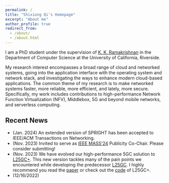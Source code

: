```yaml
---
permalink: /
title: "Shixiong Qi's Homepage"
excerpt: "About me"
author_profile: true
redirect_from: 
  - /about/
  - /about.html
---
```


I am a PhD student under the supervision of [K. K. Ramakrishnan](https://kknetsyslab.cs.ucr.edu/) in the Department of Computer Science at the University of California, Riverside. 
<!-- I work mainly on networked systems, with a special interest in system I/O. I have also done some work on resource management for cloud systems. -->
My research interest encompasses a broad range of cloud and networked systems, going into the application interface with the operating system and network stack, and investigating the ways to enhance modern cloud-based applications. The common theme of my research is to make networked systems faster, more reliable, more efficient, and lately, more secure. Specifically, my work includes contributions to high-performance Network Function Virtualization (NFV), Middlebox, 5G and beyond mobile networks, and serverless computing. 
<!-- I have co-authored papers in prestigious venues such as ACM SIGCOMM and ACM SoCC, and we received the Best Paper Award in IEEE 6GNet 2022. The paper that I co-authored with master’s students that I mentored was selected as one of the top papers of the IEEE NetSoft 2022. It was invited for publication (fast-track) as an extended version in the IEEE Transactions on Network and Service Management (TNSM). In addition, several of my efforts are open-sourced[1][2][4][5] to contribute back to the community and facilitate further innovation. -->


Recent News
------
- (Jan. 2024) An extended version of SPRIGHT has been accepted to IEEE/ACM Transactions on Networking.
- (Nov. 2023) Invited to serve as [IEEE MASS'24](https://sites.google.com/view/ieee-mass-2024) Publicity Co-Chair. Please consider submitting!
- (Nov. 2023) We have evolved our high-performance 5GC solution to [L25GC+](./papers/l25gc+.pdf). This new version tackles many of the pain points we encountered while developing the predecessor [L25GC](https://dl.acm.org/doi/10.1145/3544216.3544267). I highly recommend you read the [paper](./papers/l25gc+.pdf) or check out the [code](https://github.com/nycu-ucr/L25GC-plus.git) of L25GC+.
- (12/16/2022)
